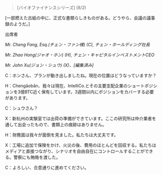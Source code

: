 > [バイオファイナンスシリーズ] (8/2) 

[一部燃えた古紙の中に、正式な書類らしきものがある。どうやら、会議の議事録のようだ。]  

出席者 

*Mr. Cheng Fang, Esq.(チェン・ファン様) (C), チェン・ホールディング社長*

*Mr. Zhao Hong(ジャオ・ホン) (H), チェン・キャピタルインベストメントCEO*

*Mr. John Xu(ジョン・シュウ) (X)、[編集済み]*

C：ホンさん、プランが動き出しましたね。現在の位置はどうなっていますか？

H：Chengǎobǎn、我々は現在、IntelliCo.とその主要支配企業のショートポジションを3億BTC近く保有しています。3週間以内にポジションをカバーする必要があります。

C：シュウさん？

X：新杭州の実験室では出荷の準備ができています。ここの研究所は仲介業者を通して出会ったもので、書類上の痕跡はありません。

H：財務面は我々が面倒を見ました。私たちは大丈夫です。 

X：工場に追加で保険をかけ、火災の後、費用のほとんどを回収する。私たちはメディアと直接つながり、シナリオを自由自在にコントロールすることができる。警察にも賄賂を渡した。

C：よろしい、合意通りに進めてください。
